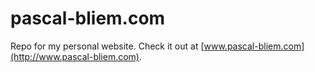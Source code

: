 # pascal-bliem.com

Repo for my personal website. Check it out at [www.pascal-bliem.com](http://www.pascal-bliem.com).
